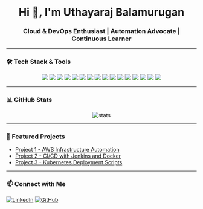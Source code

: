 <h1 align="center">Hi 👋, I'm Uthayaraj Balamurugan</h1>
<h3 align="center">Cloud & DevOps Enthusiast | Automation Advocate | Continuous Learner</h3>

---

### 🛠️ Tech Stack & Tools

<p align="center">
  
  <img src="https://img.shields.io/badge/AWS-232F3E?style=for-the-badge&logo=amazonaws&logoColor=white"/>
  <img src="https://img.shields.io/badge/Azure-0078D4?style=for-the-badge&logo=microsoftazure&logoColor=white"/>
  <img src="https://img.shields.io/badge/GCP-4285F4?style=for-the-badge&logo=googlecloud&logoColor=white"/>
  <img src="https://img.shields.io/badge/Git-F05032?style=for-the-badge&logo=git&logoColor=white"/>
  <img src="https://img.shields.io/badge/GitHub-181717?style=for-the-badge&logo=github&logoColor=white"/>
  <img src="https://img.shields.io/badge/Linux-FCC624?style=for-the-badge&logo=linux&logoColor=black"/>
  <img src="https://img.shields.io/badge/Shell_Scripting-4EAA25?style=for-the-badge&logo=gnu-bash&logoColor=white"/>
  <img src="https://img.shields.io/badge/PowerShell-5391FE?style=for-the-badge&logo=powershell&logoColor=white"/>
  <img src="https://img.shields.io/badge/DevOps-0A0A0A?style=for-the-badge&logo=devops&logoColor=white"/>
  <img src="https://img.shields.io/badge/Jenkins-D24939?style=for-the-badge&logo=jenkins&logoColor=white"/>
  <img src="https://img.shields.io/badge/Docker-2496ED?style=for-the-badge&logo=docker&logoColor=white"/>
  <img src="https://img.shields.io/badge/Kubernetes-326CE5?style=for-the-badge&logo=kubernetes&logoColor=white"/>
  <img src="https://img.shields.io/badge/SonarQube-4E9BCD?style=for-the-badge&logo=sonarqube&logoColor=white"/>
  <img src="https://img.shields.io/badge/Nexus-000000?style=for-the-badge&logo=sonatype&logoColor=white"/>
  <img src="https://img.shields.io/badge/Windows_Server-0078D4?style=for-the-badge&logo=windows&logoColor=white"/>
  <img src="https://img.shields.io/badge/Active_Directory-008AD7?style=for-the-badge&logo=windows&logoColor=white"/>

</p>

---

### 📊 GitHub Stats

<p align="center">
  <img src="https://github-readme-stats.vercel.app/api?username=uthayacldev&show_icons=true&theme=tokyonight" alt="stats"/>
</p>

---

### 🌟 Featured Projects

- [Project 1 - AWS Infrastructure Automation](https://github.com/uthayacldev/PROJECT1)
- [Project 2 - CI/CD with Jenkins and Docker](https://github.com/uthayacldev/PROJECT2)
- [Project 3 - Kubernetes Deployment Scripts](https://github.com/uthayacldev/PROJECT3)

---

### 📫 Connect with Me

[![LinkedIn](https://img.shields.io/badge/LinkedIn-blue?style=for-the-badge&logo=linkedin&logoColor=white)](https://www.linkedin.com/in/uthayaraj-balamurugan/)
[![GitHub](https://img.shields.io/badge/GitHub-100000?style=for-the-badge&logo=github&logoColor=white)](https://github.com/uthayacldev)
